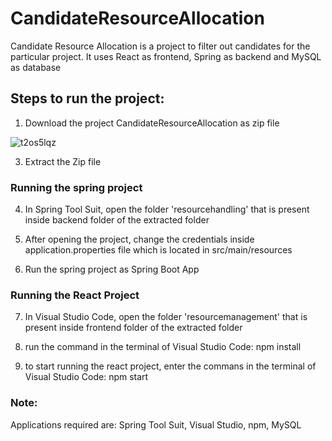 # CandidateResourceAllocation

Candidate Resource Allocation is a project to filter out candidates for the particular project. It uses React as frontend, Spring as backend and MySQL as database

<h2>
Steps to run the project:
</h2>

1. Download the project CandidateResourceAllocation as zip file

![t2os5lqz](https://github.com/user-attachments/assets/05877c51-092c-49d4-a1b4-e86568fb98bb)


3. Extract the Zip file

<h3>
  Running the spring project
</h3>

4. In Spring Tool Suit, open the folder 'resourcehandling' that is present inside backend folder of the extracted folder

5. After opening the project, change the credentials inside application.properties file which is located in src/main/resources

6. Run the spring project as Spring Boot App

<h3>
  Running the React Project
</h3>

7.  In Visual Studio Code, open the folder 'resourcemanagement' that is present inside frontend folder of the extracted folder

8.  run the command in the terminal of Visual Studio Code:  npm install

9.  to start running the react project, enter the commans in the terminal of Visual Studio Code:  npm start


<h3>
Note:
</h3>
Applications required are:  Spring Tool Suit, Visual Studio, npm, MySQL


